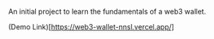 An initial project to learn the fundamentals of a web3 wallet.

(Demo Link)[https://web3-wallet-nnsl.vercel.app/]


